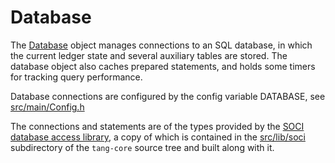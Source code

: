 # Database

The [Database](Database.h) object manages connections to an SQL database, in
which the current ledger state and several auxiliary tables are stored. The
database object also caches prepared statements, and holds some timers for
tracking query performance.

Database connections are configured by the config variable DATABASE, see
[src/main/Config.h](../main/Config.h)

The connections and statements are of the types provided by the
[SOCI database access library](http://soci.sourceforge.net/), a copy of which
is contained in the [src/lib/soci](../lib/soci) subdirectory of the
`tang-core` source tree and built along with it.
